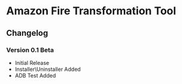 # Amazon Fire Transformation Tool

## Changelog

### Version 0.1 Beta
- Initial Release
- Installer\Uninstaller Added
- ADB Test Added
